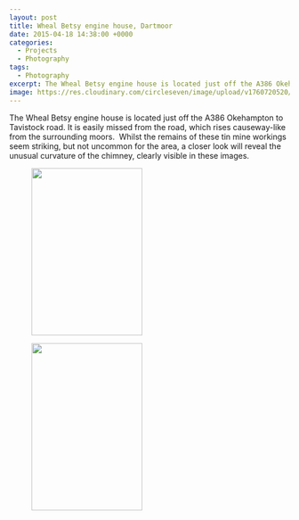 ```yaml
---
layout: post
title: Wheal Betsy engine house, Dartmoor
date: 2015-04-18 14:38:00 +0000
categories:
  - Projects
  - Photography
tags:
  - Photography
excerpt: The Wheal Betsy engine house is located just off the A386 Okehampton to Tavistock road, featuring an unusual curved chimney.
image: https://res.cloudinary.com/circleseven/image/upload/v1760720520/2015/04/DSC0174.jpg
---
```

The Wheal Betsy engine house is located just off the A386 Okehampton to Tavistock road. It is easily missed from the road, which rises causeway-like from the surrounding moors.  Whilst the remains of these tin mine workings seem striking, but not uncommon for the area, a closer look will reveal the unusual curvature of the chimney, clearly visible in these images.

<div class="gallery">

<figure><a href="https://res.cloudinary.com/circleseven/image/upload/q_auto,f_auto/2022/12/DSC0174"><img src="https://res.cloudinary.com/circleseven/image/upload/q_auto,f_auto/2022/12/DSC0174" width="199" height="300" alt="" loading="lazy"></a></figure>
<figure><a href="https://res.cloudinary.com/circleseven/image/upload/q_auto,f_auto/DSC0171"><img src="https://res.cloudinary.com/circleseven/image/upload/q_auto,f_auto/DSC0171" width="199" height="300" alt="" loading="lazy"></a></figure>

</div>
